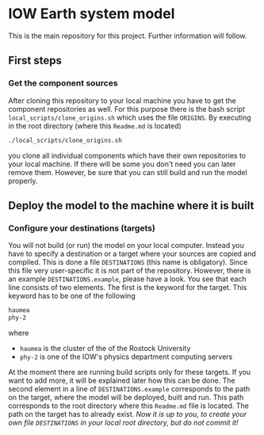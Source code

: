 # IOW Earth system model

This is the main repository for this project.
Further information will follow.

## First steps

### Get the component sources

After cloning this repository to your local machine you have to get the component repositories as well.
For this purpose there is the bash script `local_scripts/clone_origins.sh` which uses the file `ORIGINS`.
By executing in the root directory (where this `Readme.md` is located)

``` bash
./local_scripts/clone_origins.sh
```

you clone all individual components which have their own repositories to your local machine.
If there will be some you don't need you can later remove them. 
However, be sure that you can still build and run the model properly.


## Deploy the model to the machine where it is built

### Configure your destinations (targets)

You will not build (or run) the model on your local computer.
Instead you have to specify a destination or a target where your sources are copied and compiled.
This is done a file `DESTINATIONS` (this name is obligatory). Since this file very user-specific it is not part of the repository.
However, there is an example `DESTINATIONS.example`, please have a look.
You see that each line consists of two elements.
The first is the keyword for the target. This keyword has to be one of the following

``` bash
haumea
phy-2
```

where 

* `haumea` is the cluster of the of the Rostock University
* `phy-2` is one of the IOW's physics department computing servers

At the moment there are running build scripts only for these targets. 
If you want to add more, it will be explained later how this can be done.
The second element in a line of `DESTINATIONS.example` corresponds to the path on the target, where the model will be deployed, built and run.
This path corresponds to the root directory where this `Readme.md` file is located. The path on the target has to already exist.
*Now it is up to you, to create your own file `DESTINATIONS` in your local root directory, but do not commit it!*